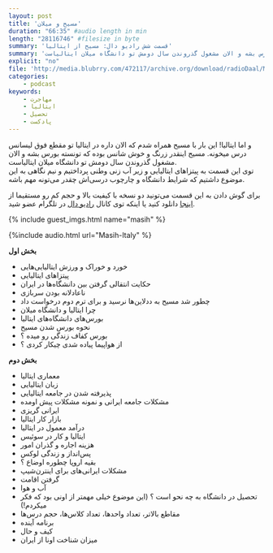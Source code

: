 ```yaml
---
layout: post
title: 'مسیح و میلان'
duration: "66:35" #audio length in min
length: "28116746" #filesize in byte
summary: 'قسمت شش رادیو دال: مسیح از ایتالیا'
summary: 'و اما ایتالیا! این بار با مسیح همراه شدم که الان داره در ایتالیا تو مقطع فوق لیسانس درس میخونه. مسیح اینقدر زرنگ و خوش شانس بوده که تونسته بورس بشه و الان مشغول گذروندن سال دومش تو دانشگاه میلان ایتالیاست.'
explicit: "no"
file: 'http://media.blubrry.com/472117/archive.org/download/radioDaal/Masih-Italy.mp3'
categories:
    - podcast
keywords:
    - مهاجرت
    - ایتالیا
    - تحصیل
    - پادکست
---
```


و اما ایتالیا! این بار با مسیح همراه شدم که الان داره در ایتالیا تو مقطع فوق لیسانس درس میخونه. مسیح اینقدر زرنگ و خوش شانس بوده که تونسته بورس بشه و الان مشغول گذروندن سال دومش تو دانشگاه میلان ایتالیاست.  
توی این قسمت به پیتزاهای ایتالیایی و زیر آب زنی وطنی پرداختیم و نیم نگاهی به این موضوع داشتیم که شرایط دانشگاه و چارچوب درسی‌اش چقدر می‌تونه مهم باشه.

برای گوش دادن به این قسمت می‌تونید دو نسخه با کیفیت بالا و حجم کم رو مستقیما از [اینجا](http://bit.ly/daal-06) دانلود کنید یا اینکه توی کانال [رادیو دال](https://telegram.me/radioDaal) در تلگرام عضو شید.

{% include guest_imgs.html name="masih" %}

{%include audio.html url="Masih-Italy" %}

**بخش اول**

- خورد و خوراک و ورزش ایتالیایی‌هایی
- پیتزاهای ایتالیایی
- حکایت انتقالی گرفتن بین دانشگاه‌ها در ایران
- ناعادلانه بودن سربازی
- چطور شد مسیح به ددلاین‌ها نرسید و برای ترم دوم درخواست داد
- چرا ایتالیا و دانشگاه میلان
- بورس‌های دانشگاه‌های ایتالیا
- نحوه بورس شدن مسیح
- بورس کفاف زندگی رو میده ؟
- از هواپیما پیاده شدی چیکار کردی ؟

**بخش دوم**

- معماری ایتالیا
- زبان ایتالیایی
- پذیرفته شدن در جامعه ایتالیایی
- مشکلات جامعه ایرانی و نمونه مشکلات پیش اومده
- ایرانی گریزی
- بازار کار ایتالیا
- درآمد معمول در ایتالیا
- ایتالیا و کار در سوئیس
- هزینه اجاره و گذران امور
- پس‌انداز و زندگی لوکس
- بقیه اروپا چطوره اوضاع ؟
- مشکلات ایرانی‌های برای اینترن‌شیپ
- گرفتن اقامت
- آب و هوا
- تحصیل در دانشگاه به چه نحو است ؟ (این موضوع خیلی مهمتر از اونی بود که فکر میکردم!)
- مقاطع بالاتر، تعداد واحدها، تعداد کلاس‌ها، حجم درس‌ها
- برنامه ‌آینده
- کیف و حال
- میزان شناخت اونا از ایران